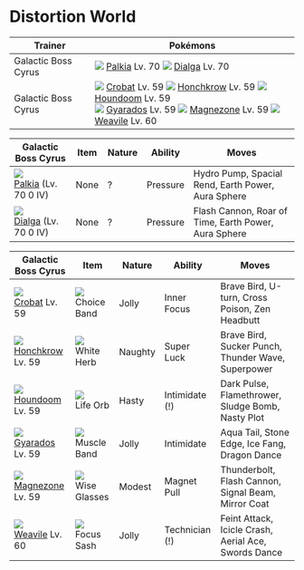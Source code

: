 # Distortion World

Trainer                    | Pokémons
---                        | ---
Galactic Boss Cyrus        | ![][484]  [Palkia] Lv. 70  ![][483]  [Dialga] Lv. 70
Galactic Boss Cyrus        | ![][169]  [Crobat] Lv. 59  ![][430]  [Honchkrow] Lv. 59  ![][229]  [Houndoom] Lv. 59 <br> ![][130]  [Gyarados] Lv. 59  ![][462]  [Magnezone] Lv. 59  ![][461]  [Weavile] Lv. 60

Galactic Boss Cyrus   | Item         | Nature  | Ability       | Moves
---                   | ---          | ---     | ---           | ---
![][484]<br> [Palkia] (Lv. 70  0 IV)  | None                                    | ?        | Pressure            | Hydro Pump, Spacial Rend, Earth Power, Aura Sphere
![][483]<br> [Dialga] (Lv. 70  0 IV)  | None                                    | ?        | Pressure            | Flash Cannon, Roar of Time, Earth Power, Aura Sphere

Galactic Boss Cyrus | Item         | Nature  | Ability       | Moves
---                 | ---          | ---     | ---           | ---
![][169]<br> [Crobat] Lv. 59          | ![][choice-band]<br> Choice Band        | Jolly    | Inner Focus         | Brave Bird, U-turn, Cross Poison, Zen Headbutt
![][430]<br> [Honchkrow] Lv. 59       | ![][white-herb]<br> White Herb          | Naughty  | Super Luck          | Brave Bird, Sucker Punch, Thunder Wave, Superpower
![][229]<br> [Houndoom] Lv. 59        | ![][life-orb]<br> Life Orb              | Hasty    | Intimidate (!)      | Dark Pulse, Flamethrower, Sludge Bomb, Nasty Plot
![][130]<br> [Gyarados] Lv. 59        | ![][muscle-band]<br> Muscle Band        | Jolly    | Intimidate          | Aqua Tail, Stone Edge, Ice Fang, Dragon Dance
![][462]<br> [Magnezone] Lv. 59       | ![][wise-glasses]<br> Wise Glasses      | Modest   | Magnet Pull         | Thunderbolt, Flash Cannon, Signal Beam, Mirror Coat
![][461]<br> [Weavile] Lv. 60         | ![][focus-sash]<br> Focus Sash          | Jolly    | Technician (!)      | Feint Attack, Icicle Crash, Aerial Ace, Swords Dance


[Gyarados]: /pokemon_changes/130/
[Crobat]: /pokemon_changes/169/
[Houndoom]: /pokemon_changes/229/
[Honchkrow]: /pokemon_changes/430/
[Weavile]: /pokemon_changes/461/
[Magnezone]: /pokemon_changes/462/
[Dialga]: /pokemon_changes/483/
[Palkia]: /pokemon_changes/484/
[choice-band]: /img/items/choice-band.png
[focus-sash]: /img/items/focus-sash.png
[life-orb]: /img/items/life-orb.png
[muscle-band]: /img/items/muscle-band.png
[white-herb]: /img/items/white-herb.png
[wise-glasses]: /img/items/wise-glasses.png
[130]: /img/pokemon/130.png
[169]: /img/pokemon/169.png
[229]: /img/pokemon/229.png
[430]: /img/pokemon/430.png
[461]: /img/pokemon/461.png
[462]: /img/pokemon/462.png
[483]: /img/pokemon/483.png
[484]: /img/pokemon/484.png

